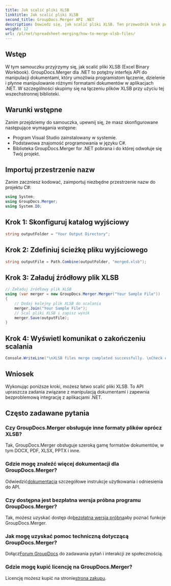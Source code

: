 ```yaml
---
title: Jak scalić pliki XLSB
linktitle: Jak scalić pliki XLSB
second_title: GroupDocs.Merger API .NET
description: Dowiedz się, jak scalić pliki XLSB. Ten przewodnik krok po kroku upraszcza zadania związane z manipulacją dokumentami.
weight: 12
url: /pl/net/spreadsheet-merging/how-to-merge-xlsb-files/
---
```

## Wstęp
W tym samouczku przyjrzymy się, jak scalić pliki XLSB (Excel Binary Workbook). GroupDocs.Merger dla .NET to potężny interfejs API do manipulacji dokumentami, który umożliwia programistom łączenie, dzielenie i płynne manipulowanie różnymi formatami dokumentów w aplikacjach .NET. W szczególności skupimy się na łączeniu plików XLSB przy użyciu tej wszechstronnej biblioteki.
## Warunki wstępne
Zanim przejdziemy do samouczka, upewnij się, że masz skonfigurowane następujące wymagania wstępne:
- Program Visual Studio zainstalowany w systemie.
- Podstawowa znajomość programowania w języku C#.
- Biblioteka GroupDocs.Merger for .NET pobrana i do której odwołuje się Twój projekt.
  

## Importuj przestrzenie nazw
Zanim zaczniesz kodować, zaimportuj niezbędne przestrzenie nazw do projektu C#:
```csharp
using System; 
using GroupDocs.Merger;
using System.IO;
```
## Krok 1: Skonfiguruj katalog wyjściowy
```csharp
string outputFolder = "Your Output Directory";
```
## Krok 2: Zdefiniuj ścieżkę pliku wyjściowego
```csharp
string outputFile = Path.Combine(outputFolder, "merged.xlsb");
```
## Krok 3: Załaduj źródłowy plik XLSB
```csharp
// Załaduj źródłowy plik XLSB
using (var merger = new GroupDocs.Merger.Merger("Your Sample File"))
{
    // Dodaj kolejny plik XLSB do scalania
    merger.Join("Your Sample File");
    // Scal pliki XLSB i zapisz wynik
    merger.Save(outputFile);
}
```
## Krok 4: Wyświetl komunikat o zakończeniu scalania
```csharp
Console.WriteLine("\nXLSB files merge completed successfully. \nCheck output in {0}", outputFolder);
```

## Wniosek
Wykonując poniższe kroki, możesz łatwo scalić pliki XLSB. To API upraszcza zadania związane z manipulacją dokumentami i zapewnia bezproblemową integrację z aplikacjami .NET.

## Często zadawane pytania
### Czy GroupDocs.Merger obsługuje inne formaty plików oprócz XLSB?
Tak, GroupDocs.Merger obsługuje szeroką gamę formatów dokumentów, w tym DOCX, PDF, XLSX, PPTX i inne.
### Gdzie mogę znaleźć więcej dokumentacji dla GroupDocs.Merger?
 Odwiedzić[dokumentacja](https://tutorials.groupdocs.com/merger/net/) szczegółowe instrukcje użytkowania i odniesienia do API.
### Czy dostępna jest bezpłatna wersja próbna programu GroupDocs.Merger?
 Tak, możesz uzyskać dostęp do[bezpłatna wersja próbna](https://releases.groupdocs.com/)aby poznać funkcje GroupDocs.Merger.
### Jak mogę uzyskać pomoc techniczną dotyczącą GroupDocs.Merger?
 Dołącz[Forum GroupDocs](https://forum.groupdocs.com/c/merger/32) do zadawania pytań i interakcji ze społecznością.
### Gdzie mogę kupić licencję na GroupDocs.Merger?
 Licencję możesz kupić na stronie[strona zakupu](https://purchase.groupdocs.com/buy).